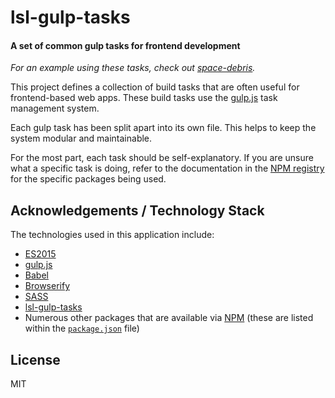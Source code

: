 # lsl-gulp-tasks

#### A set of common gulp tasks for frontend development

_For an example using these tasks, check out
[space-debris][space-debris]._

This project defines a collection of build tasks that are often useful
for frontend-based web apps. These build tasks use the
[gulp.js](http://http://gulpjs.com/) task management system.

Each gulp task has been split apart into its own file. This helps to
keep the system modular and maintainable.

For the most part, each task should be self-explanatory. If you are
unsure what a specific task is doing, refer to the documentation in the
[NPM registry](http://npmjs.org/) for the specific packages being used.

## Acknowledgements / Technology Stack

The technologies used in this application include:

- [ES2015][es2015]
- [gulp.js][gulp]
- [Babel][babel]
- [Browserify][browserify]
- [SASS][sass]
- [lsl-gulp-tasks][lsl-gulp-tasks]
- Numerous other packages that are available via [NPM][npm] (these are listed within the
  [`package.json`](./package.json) file)

## License

MIT

[lsl-gulp-tasks]: https://github.com/levilindsey/lsl-gulp-tasks
[space-debris]: https://github.com/levilindsey/space-debris

[es2015]: http://www.ecma-international.org/ecma-262/6.0/
[node]: http://nodejs.org/
[babel]: https://babeljs.io/
[browserify]: http://browserify.org/
[gulp]: http://gulpjs.com/
[sass]: http://sass-lang.com/
[npm]: http://npmjs.org/
